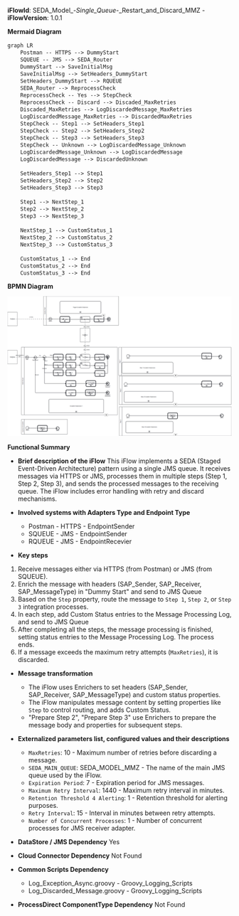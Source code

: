 **iFlowId**: SEDA_Model_-_Single_Queue_-_Restart_and_Discard_MMZ - **iFlowVersion**: 1.0.1

**Mermaid Diagram**
```mermaid
graph LR
    Postman -- HTTPS --> DummyStart
    SQUEUE -- JMS --> SEDA_Router
    DummyStart --> SaveInitialMsg
    SaveInitialMsg --> SetHeaders_DummyStart
    SetHeaders_DummyStart --> RQUEUE
    SEDA_Router --> ReprocessCheck
    ReprocessCheck -- Yes --> StepCheck
    ReprocessCheck -- Discard --> Discaded_MaxRetries
    Discaded_MaxRetries --> LogDiscardedMessage_MaxRetries
    LogDiscardedMessage_MaxRetries --> DiscardedMaxRetries
    StepCheck -- Step1 --> SetHeaders_Step1
    StepCheck -- Step2 --> SetHeaders_Step2
    StepCheck -- Step3 --> SetHeaders_Step3
    StepCheck -- Unknown --> LogDiscardedMessage_Unknown
    LogDiscardedMessage_Unknown --> LogDiscardedMessage
    LogDiscardedMessage --> DiscardedUnknown

    SetHeaders_Step1 --> Step1
    SetHeaders_Step2 --> Step2
    SetHeaders_Step3 --> Step3

    Step1 --> NextStep_1
    Step2 --> NextStep_2
    Step3 --> NextStep_3

    NextStep_1 --> CustomStatus_1
    NextStep_2 --> CustomStatus_2
    NextStep_3 --> CustomStatus_3

    CustomStatus_1 --> End
    CustomStatus_2 --> End
    CustomStatus_3 --> End
```
**BPMN Diagram**

![BPMN Diagram](./SEDA_Model_-_Single_Queue_-_Restart_and_Discard_MMZ-1.0.1.png "BPMN Diagram")

**Functional Summary**
- **Brief description of the iFlow**
  This iFlow implements a SEDA (Staged Event-Driven Architecture) pattern using a single JMS queue. It receives messages via HTTPS or JMS, processes them in multiple steps (Step 1, Step 2, Step 3), and sends the processed messages to the receiving queue. The iFlow includes error handling with retry and discard mechanisms.

- **Involved systems with Adapters Type and Endpoint Type**
  - Postman - HTTPS - EndpointSender
  - SQUEUE - JMS - EndpointSender
  - RQUEUE - JMS - EndpointRecevier

- **Key steps**
 1. Receive messages either via HTTPS (from Postman) or JMS (from SQUEUE).
 2. Enrich the message with headers (SAP_Sender, SAP_Receiver, SAP_MessageType) in "Dummy Start" and send to JMS Queue
 3. Based on the `Step` property, route the message to `Step 1`, `Step 2`, or `Step 3` integration processes.
 4. In each step, add Custom Status entries to the Message Processing Log, and send to JMS Queue
 5. After completing all the steps, the message processing is finished, setting status entries to the Message Processing Log. The process ends.
 6. If a message exceeds the maximum retry attempts (`MaxRetries`), it is discarded.

- **Message transformation**
  - The iFlow uses Enrichers to set headers (SAP_Sender, SAP_Receiver, SAP_MessageType) and custom status properties.
  - The iFlow manipulates message content by setting properties like `Step` to control routing, and adds Custom Status.
  - "Prepare Step 2", "Prepare Step 3" use Enrichers to prepare the message body and properties for subsequent steps.

- **Externalized parameters list, configured values and their descriptions**
  - `MaxRetries`: 10 - Maximum number of retries before discarding a message.
  - `SEDA_MAIN_QUEUE`: SEDA_MODEL_MMZ - The name of the main JMS queue used by the iFlow.
  - `Expiration Period`: 7 - Expiration period for JMS messages.
  - `Maximum Retry Interval`: 1440 - Maximum retry interval in minutes.
  - `Retention Threshold 4 Alerting`: 1 - Retention threshold for alerting purposes.
  - `Retry Interval`: 15 - Interval in minutes between retry attempts.
  - `Number of Concurrent Processes`: 1 - Number of concurrent processes for JMS receiver adapter.

- **DataStore / JMS Dependency**
  Yes

- **Cloud Connector Dependency**
  Not Found

- **Common Scripts Dependency**
  - Log_Exception_Async.groovy - Groovy_Logging_Scripts
  - Log_Discarded_Message.groovy - Groovy_Logging_Scripts

- **ProcessDirect ComponentType Dependency**
  Not Found